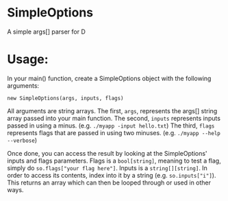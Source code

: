 # SimpleOptions

A simple args[] parser for D

# Usage:

In your main() function, create a SimpleOptions object with the following arguments:

`new SimpleOptions(args, inputs, flags)`

All arguments are string arrays. The first, `args`, represents the args[] string array passed into your main function. The second, `inputs` represents inputs passed in using a minus. (e.g. `./myapp -input hello.txt`) The third, `flags` represents flags that are passed in using two minuses. (e.g. `./myapp --help --verbose`)

Once done, you can access the result by looking at the SimpleOptions' inputs and flags parameters. Flags is a `bool[string]`, meaning to test a flag, simply do `so.flags["your flag here"]`. Inputs is a `string[][string]`. In order to access its contents, index into it by a string (e.g. `so.inputs["i"]`). This returns an array which can then be looped through or used in other ways.